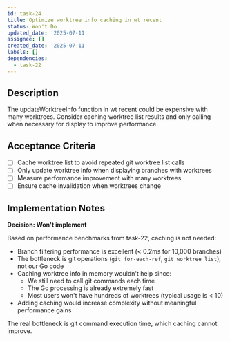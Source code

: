 ```yaml
---
id: task-24
title: Optimize worktree info caching in wt recent
status: Won't Do
updated_date: '2025-07-11'
assignee: []
created_date: '2025-07-11'
labels: []
dependencies:
  - task-22
---
```


## Description

The updateWorktreeInfo function in wt recent could be expensive with many worktrees. Consider caching worktree list results and only calling when necessary for display to improve performance.

## Acceptance Criteria

- [ ] Cache worktree list to avoid repeated git worktree list calls
- [ ] Only update worktree info when displaying branches with worktrees
- [ ] Measure performance improvement with many worktrees
- [ ] Ensure cache invalidation when worktrees change

## Implementation Notes

**Decision: Won't implement**

Based on performance benchmarks from task-22, caching is not needed:

- Branch filtering performance is excellent (< 0.2ms for 10,000 branches)
- The bottleneck is git operations (`git for-each-ref`, `git worktree list`), not our Go code
- Caching worktree info in memory wouldn't help since:
  - We still need to call git commands each time
  - The Go processing is already extremely fast
  - Most users won't have hundreds of worktrees (typical usage is < 10)
- Adding caching would increase complexity without meaningful performance gains

The real bottleneck is git command execution time, which caching cannot improve.

